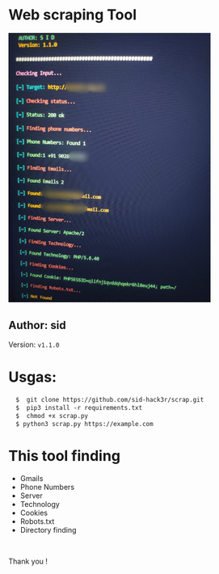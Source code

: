 <h1>Web scraping Tool</h1>
<img src="wordlist/test.png.jpg" width='400'>
<br>
<h2>Author: sid </h2>
 Version: <code>v1.1.0</code>

# Usgas: 
      $  git clone https://github.com/sid-hack3r/scrap.git
      $  pip3 install -r requirements.txt
      $  chmod +x scrap.py 
      $ python3 scrap.py https://example.com

# This tool finding
<ul>
<li>Gmails</li>
<li>Phone Numbers</li>
<li>Server</li> 
<li>Technology</li>
<li>Cookies</li>
<li>Robots.txt</li>
 <li>Directory finding</li>
</ul>
<br>

 Thank you !
